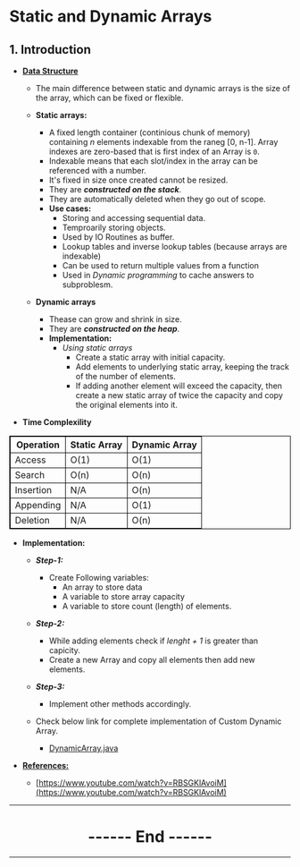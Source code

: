 # Static and Dynamic Arrays
## 1. Introduction

- **<ins>Data Structure</ins>**
  - The main difference between static and dynamic arrays is the size of the array, which can be fixed or flexible. 
  - **Static arrays:**
    - A fixed length container (continious chunk of memory) containing *n* elements indexable from the raneg [0, n-1]. Array indexes are zero-based that is first index of an Array is `0`.
    - Indexable means that each slot/index in the array can be referenced with a number.
    - It's fixed in size once created cannot be resized.
    - They are ***constructed on the stack***.
    - They are automatically deleted when they go out of scope.
    - **Use cases:**
      - Storing and accessing sequential data.
      - Temproarily storing objects.
      - Used by IO Routines as buffer.
      - Lookup tables and inverse lookup tables (because arrays are indexable)
      - Can be used to return multiple values from a function
      - Used in *Dynamic programming* to cache answers to subproblesm.

  - **Dynamic arrays**
    - Thease can grow and shrink in size.
    - They are ***constructed on the heap***.
    - **Implementation:**
      - *Using static arrays*
        - Create a static array with initial capacity.
        - Add elements to underlying static array, keeping the track of the number of elements.
        - If adding another element will exceed the capacity, then create a new static array of twice the capacity and copy the original elements into it.

- **Time Complexility**

| Operation | Static Array | Dynamic Array |
| --------- | ------------ | ------------- |
| Access    | O(1) | O(1) | 
| Search    | O(n) | O(n) |
| Insertion | N/A  | O(n) |
| Appending | N/A  | O(1) |
| Deletion  | N/A  | O(n) |


- **Implementation:**
  - ***Step-1:***
    - Create Following variables:
      - An array to store data
      - A variable to store array capacity
      - A variable to store count (length) of elements.
  - ***Step-2:***
    - While adding elements check if *lenght + 1* is greater than capicity.
    - Create a new Array and copy all elements then add new elements.
  - ***Step-3:***
    - Implement other methods accordingly.
  
  - Check below link for complete implementation of Custom Dynamic Array.
    - [DynamicArray.java](https://github.com/SRVivek1/grokking-coding-rounds/blob/main/a1-ds-algo-java/a1-ds-arrays/src/main/java/com/srvivek/dsalgo/arrays/dynamic/DynamicArray.java)

- **<ins>References:</ins>**
  - [https://www.youtube.com/watch?v=RBSGKlAvoiM](https://www.youtube.com/watch?v=RBSGKlAvoiM)
---
<center>
<h1> ------ End ------ </h1>
</center>

---
<!-- HTML styling -->
<style>
table, th, td {
  border: 1px solid black;
  border-collapse: collapse;
}
</style>